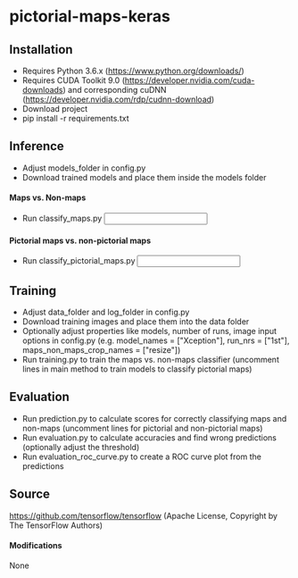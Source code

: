 # pictorial-maps-keras

## Installation

* Requires Python 3.6.x (https://www.python.org/downloads/)
* Requires CUDA Toolkit 9.0 (https://developer.nvidia.com/cuda-downloads) and corresponding cuDNN (https://developer.nvidia.com/rdp/cudnn-download)
* Download project
* pip install -r requirements.txt


## Inference

* Adjust models_folder in config.py
* Download trained models and place them inside the models folder

#### Maps vs. Non-maps
* Run classify_maps.py <input folder with images> <output folder for map and non-map images>

#### Pictorial maps vs. non-pictorial maps
* Run classify_pictorial_maps.py <input folder with map images> <output folder for pictorial map and non-pictorial map images>


## Training

* Adjust data_folder and log_folder in config.py
* Download training images and place them into the data folder
* Optionally adjust properties like models, number of runs, image input options in config.py (e.g. model_names = ["Xception"], run_nrs = ["1st"], maps_non_maps_crop_names = ["resize"])
* Run training.py to train the maps vs. non-maps classifier (uncomment lines in main method to train models to classify pictorial maps)


## Evaluation

* Run prediction.py to calculate scores for correctly classifying maps and non-maps (uncomment lines for pictorial and non-pictorial maps)
* Run evaluation.py to calculate accuracies and find wrong predictions (optionally adjust the threshold)
* Run evaluation_roc_curve.py to create a ROC curve plot from the predictions


## Source
https://github.com/tensorflow/tensorflow (Apache License, Copyright by The TensorFlow Authors)

#### Modifications
None
